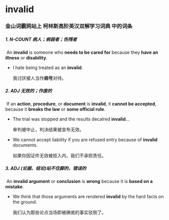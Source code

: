 # invalid

### 金山词霸网站上 柯林斯高阶英汉双解学习词典 中的词条

##### 1. N-COUNT 病人；病弱者；伤残者

​	An **invalid** is someone who **needs to be cared for** because they **have an illness** or **disability**.

- I hate being treated as an **invalid**.

  我讨厌被人当作**病号**对待。

##### 2. ADJ 无效的；作废的

​	If an **action**, **procedure**, or **document** is **invalid**, it **cannot be accepted**, because it **breaks the law** or **some official rule**.

- The trial was stopped and the results decalred **invalid**...

  审判被中止，判决结果被宣布无效。

- We cannot accept liability if you are refused entry because of **invalid** documents.

  如果你因证件无效被拒入内，我们不承担责任。

##### 3. ADJ (论据、结论)站不住脚的，错误的

​	An **invalid argument** or **conclusion** is **wrong** because it is **based on a mistake**.

- We think that those arguments are rendered **invalid** by the hard facts on the ground.

  我们认为那些论点当场即被确凿的事实驳倒了。









